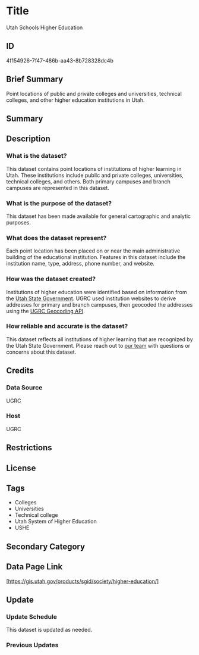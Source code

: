 # Title

Utah Schools Higher Education

## ID

4f154926-7f47-486b-aa43-8b728328dc4b

## Brief Summary

Point locations of public and private colleges and universities, technical colleges, and other higher education institutions in Utah.

## Summary

## Description

### What is the dataset?

This dataset contains point locations of institutions of higher learning in Utah. These institutions include public and private colleges, universities, technical colleges, and others. Both primary campuses and branch campuses are represented in this dataset.

### What is the purpose of the dataset?

This dataset has been made available for general cartographic and analytic purposes.

### What does the dataset represent?

Each point location has been placed on or near the main administrative building of the educational institution. Features in this dataset include the institution name, type, address, phone number, and website.

### How was the dataset created?

Institutions of higher education were identified based on information from the [Utah State Government](https://www.utah.gov/education/colleges.html). UGRC used institution websites to derive addresses for primary and branch campuses, then geocoded the addresses using the [UGRC Geocoding API](https://gis.utah.gov/products/api/).

### How reliable and accurate is the dataset?

This dataset reflects all institutions of higher learning that are recognized by the Utah State Government. Please reach out to [our team](https://gis.utah.gov/contact/) with questions or concerns about this dataset.

## Credits

### Data Source

UGRC

### Host

UGRC

## Restrictions

## License

## Tags

- Colleges
- Universities
- Technical college
- Utah System of Higher Education
- USHE

## Secondary Category

## Data Page Link

[https://gis.utah.gov/products/sgid/society/higher-education/]

## Update

### Update Schedule

This dataset is updated as needed.

### Previous Updates
